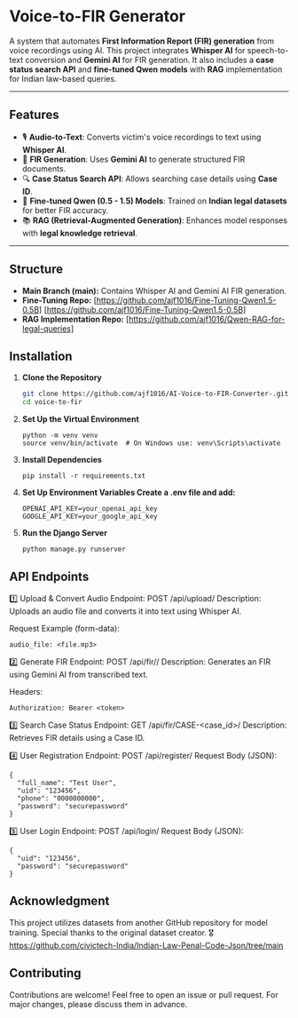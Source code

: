 # Voice-to-FIR Generator

A system that automates **First Information Report (FIR) generation** from voice recordings using AI. This project integrates **Whisper AI** for speech-to-text conversion and **Gemini AI** for FIR generation. It also includes a **case status search API** and **fine-tuned Qwen models** with **RAG** implementation for Indian law-based queries.

---

## Features

- 🎙 **Audio-to-Text**: Converts victim's voice recordings to text using **Whisper AI**.
- 📜 **FIR Generation**: Uses **Gemini AI** to generate structured FIR documents.
- 🔍 **Case Status Search API**: Allows searching case details using **Case ID**.
- 🤖 **Fine-tuned Qwen (0.5 - 1.5) Models**: Trained on **Indian legal datasets** for better FIR accuracy.
- 📚 **RAG (Retrieval-Augmented Generation)**: Enhances model responses with **legal knowledge retrieval**.

---

## Structure
- **Main Branch (main):** Contains Whisper AI and Gemini AI FIR generation.
- **Fine-Tuning Repo:** [https://github.com/ajf1016/Fine-Tuning-Qwen1.5-0.5B]
  [https://github.com/ajf1016/Fine-Tuning-Qwen1.5-0.5B]
- **RAG Implementation Repo:** [https://github.com/ajf1016/Qwen-RAG-for-legal-queries]

## Installation

1. **Clone the Repository**
   ```sh
   git clone https://github.com/ajf1016/AI-Voice-to-FIR-Converter-.git
   cd voice-to-fir
   ```

2. **Set Up the Virtual Environment**
   ```
   python -m venv venv
   source venv/bin/activate  # On Windows use: venv\Scripts\activate
   ```
   
4. **Install Dependencies**
   ```
   pip install -r requirements.txt
   ```
6. **Set Up Environment Variables Create a .env file and add:**
   ```
   OPENAI_API_KEY=your_openai_api_key
   GOOGLE_API_KEY=your_google_api_key
   ```
7. **Run the Django Server**
   ```
   python manage.py runserver
   ```
## API Endpoints
1️⃣ Upload & Convert Audio
Endpoint: POST /api/upload/
Description: Uploads an audio file and converts it into text using Whisper AI.

Request Example (form-data):
```
audio_file: <file.mp3>
```

2️⃣ Generate FIR
Endpoint: POST /api/fir/<id>/
Description: Generates an FIR using Gemini AI from transcribed text.

Headers:
```
Authorization: Bearer <token>
```

3️⃣ Search Case Status
Endpoint: GET /api/fir/CASE-<case_id>/
Description: Retrieves FIR details using a Case ID.

4️⃣ User Registration
Endpoint: POST /api/register/
Request Body (JSON):
```
{
  "full_name": "Test User",
  "uid": "123456",
  "phone": "0000000000",
  "password": "securepassword"
}
```

5️⃣ User Login
Endpoint: POST /api/login/
Request Body (JSON):
```
{
  "uid": "123456",
  "password": "securepassword"
}
```

## Acknowledgment
This project utilizes datasets from another GitHub repository for model training. Special thanks to the original dataset creator. 🎖 https://github.com/civictech-India/Indian-Law-Penal-Code-Json/tree/main

## Contributing
Contributions are welcome! Feel free to open an issue or pull request.
For major changes, please discuss them in advance.







